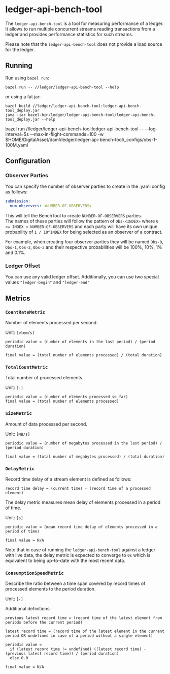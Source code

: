# ledger-api-bench-tool

The `ledger-api-bench-tool` is a tool for measuring performance of a ledger.
It allows to run multiple concurrent streams reading transactions from a ledger and provides performance statistics
for such streams.

Please note that the `ledger-api-bench-tool` does not provide a load source for the ledger.

## Running
Run using `bazel run`:
```
bazel run -- //ledger/ledger-api-bench-tool --help
```
or using a fat jar:
```
bazel build //ledger/ledger-api-bench-tool:ledger-api-bench-tool_deploy.jar
java -jar bazel-bin/ledger/ledger-api-bench-tool/ledger-api-bench-tool_deploy.jar --help
```


bazel run //ledger/ledger-api-bench-tool:ledger-api-bench-tool -- --log-interval=5s --max-in-flight-commands=100 -w $HOME/DigitalAsset/daml/ledger/ledger-api-bench-tool/_configs/obs-1-100M.yaml


## Configuration

### Observer Parties

You can specify the number of observer parties to create in the .yaml config as follows:
```yaml
submission:
  num_observers: <NUMBER-OF-OBSERVERS>
```
This will tell the BenchTool to create `NUMBER-OF-OBSERVERS` parties.  
The names of these parties will follow the pattern of `Obs-<INDEX>` where `0 <= INDEX < NUMBER-OF-OBSERVERS`
and each party will have its own unique probability of `1 / 10^INDEX` for being selected as an observer of a contract.

For example, when creating four observer parties they will be named `Obs-0`, `Obs-1`, `Obs-2`, `Obs-3`
and their respective probabilities will be 100%, 10%, 1% and 0.1%.

### Ledger Offset

You can use any valid ledger offset.
Additionally, you can use two special values `"ledger-begin"` and `"ledger-end"`


## Metrics

### `CountRateMetric`
Number of elements processed per second.

Unit: `[elem/s]`

```periodic value = (number of elements in the last period) / (period duration)```

```final value = (total number of elements processed) / (total duration)```

### `TotalCountMetric`
Total number of processed elements.

Unit: `[-]`

```
periodic value = (number of elements processed so far)
final value = (total number of elements processed)
```

### `SizeMetric`
Amount of data processed per second.

Unit: `[MB/s]`

```
periodic value = (number of megabytes processed in the last period) / (period duration)

final value = (total number of megabytes processed) / (total duration)
```

### `DelayMetric`
Record time delay of a stream element is defined as follows:

```
record time delay = (current time) - (record time of a processed element)
```

The delay metric measures mean delay of elements processed in a period of time.

Unit: `[s]`

```
periodic value = (mean record time delay of elements processed in a period of time)

final value = N/A
```

Note that in case of running the `ledger-api-bench-tool` against a ledger with live data, the delay metric
is expected to converge to `0s` which is equivalent to being up-to-date with the most recent data.

### `ConsumptionSpeedMetric`
Describe the ratio between a time span covered by record times of processed elements to the period duration.

Unit: `[-]`

Additional definitions:

```
previous latest record time = (record time of the latest element from periods before the current period)

latest record time = (record time of the latest element in the current period OR undefined in case of a period without a single element)
```

```
periodic value =
  if (latest record time != undefined) ((latest record time) - (previous latest record time)) / (period duration)
  else 0.0
  
final value = N/A
```